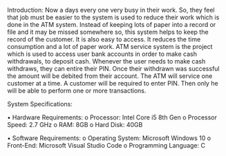 Introduction:
  Now a days every one very busy in their work. So, they feel that job must be easier to the system is used to reduce their work which is done in the ATM system. Instead of keeping lots of paper into a record or file and it may be missed somewhere so, this system helps to keep the record of the customer. It is also easy to access. It reduces the time consumption and a lot of paper work.
  ATM service system is the project which is used to access user bank accounts in order to make cash withdrawals, to deposit cash. Whenever the user needs to make cash withdraws, they can entire their PIN. Once their withdrawn was successful the amount will be debited from their account.
  The ATM will service one customer at a time. A customer will be required to enter PIN. Then only he will be able to perform one or more transactions. 

System Specifications:

•	Hardware Requirements:
  o	Processor: Intel Core i5 8th Gen
  o	Processor Speed: 2.7 GHz
  o	RAM: 8GB
  o	Hard Disk: 40GB

•	Software Requirements:
  o	Operating System: Microsoft Windows 10
  o	Front-End: Microsoft Visual Studio Code
  o	Programming Language: C

